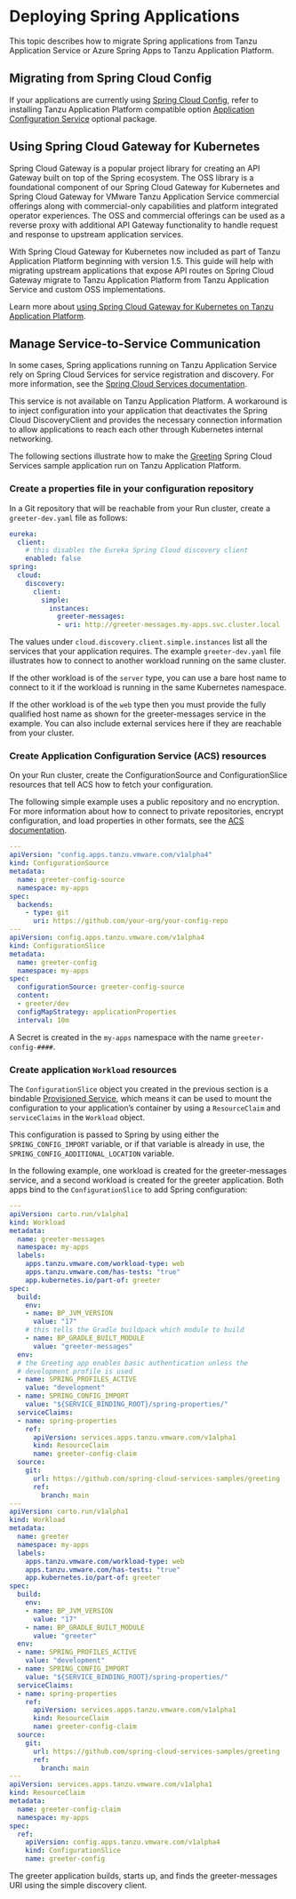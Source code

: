 # Deploying Spring Applications

This topic describes how to migrate Spring applications from Tanzu Application Service or
Azure Spring Apps to Tanzu Application Platform.

## <a id="prereqs"></a> Migrating from Spring Cloud Config

If your applications are currently using
[Spring Cloud Config](https://spring.io/projects/spring-cloud-config), refer to
installing Tanzu Application Platform compatible option
[Application Configuration Service](../application-configuration-service/install-app-config-service.hbs.md)
optional package.

## <a id="spring-cloud-gateway"></a> Using Spring Cloud Gateway for Kubernetes

Spring Cloud Gateway is a popular project library for creating an API Gateway built on top of the
Spring ecosystem. The OSS library is a foundational component of our Spring Cloud Gateway for
Kubernetes and Spring Cloud Gateway for VMware Tanzu Application Service commercial offerings along
with commercial-only capabilities and platform integrated operator experiences. The OSS and
commercial offerings can be used as a reverse proxy with additional API Gateway functionality to
handle request and response to upstream application services.

With Spring Cloud Gateway for Kubernetes now included as part of Tanzu Application Platform
beginning with version 1.5. This guide will help with migrating upstream applications that expose
API routes on Spring Cloud Gateway migrate to Tanzu Application Platform from Tanzu Application
Service and custom OSS implementations.

Learn more about [using Spring Cloud Gateway for Kubernetes on Tanzu Application Platform](https://docs.vmware.com/en/VMware-Spring-Cloud-Gateway-for-Kubernetes/2.0/scg-k8s/GUID-guides-tap.html).

## <a id="service-to-service"></a> Manage Service-to-Service Communication

In some cases, Spring applications running on Tanzu Application Service rely on Spring Cloud Services
for service registration and discovery.
For more information, see the
[Spring Cloud Services documentation](https://docs.vmware.com/en/Spring-Cloud-Services-for-VMware-Tanzu/index.html).

This service is not available on Tanzu Application Platform.
A workaround is to inject configuration into your application that deactivates the
Spring Cloud DiscoveryClient and provides the necessary connection information to allow applications
to reach each other through Kubernetes internal networking.

The following sections illustrate how to make the
[Greeting](https://github.com/spring-cloud-services-samples/greeting) Spring Cloud Services sample
application run on Tanzu Application Platform.

### <a id="properties-file"></a> Create a properties file in your configuration repository

In a Git repository that will be reachable from your Run cluster, create a `greeter-dev.yaml` file as
follows:

```yaml
eureka:
  client:
    # this disables the Eureka Spring Cloud discovery client
    enabled: false
spring:
  cloud:
    discovery:
      client:
        simple:
          instances:
            greeter-messages:
            - uri: http://greeter-messages.my-apps.svc.cluster.local
```

The values under `cloud.discovery.client.simple.instances` list all the services that your application
requires. The example `greeter-dev.yaml` file illustrates how to connect to another workload running
on the same cluster.

If the other workload is of the `server` type, you can use a bare host name to connect to it if the
workload is running in the same Kubernetes namespace.

If the other workload is of the `web` type then you must provide the fully qualified host name as
shown for the greeter-messages service in the example.
You can also include external services here if they are reachable from your cluster.

### <a id="acs-resources"></a> Create Application Configuration Service (ACS) resources

On your Run cluster, create the ConfigurationSource and ConfigurationSlice resources that tell
ACS how to fetch your configuration.

The following simple example uses a public repository and no encryption.
For more information about how to connect to private repositories, encrypt configuration, and load
properties in other formats,
see the [ACS documentation](../application-configuration-service/about.hbs.md).

```yaml
---
apiVersion: "config.apps.tanzu.vmware.com/v1alpha4"
kind: ConfigurationSource
metadata:
  name: greeter-config-source
  namespace: my-apps
spec:
  backends:
    - type: git
      uri: https://github.com/your-org/your-config-repo
---
apiVersion: config.apps.tanzu.vmware.com/v1alpha4
kind: ConfigurationSlice
metadata:
  name: greeter-config
  namespace: my-apps
spec:
  configurationSource: greeter-config-source
  content:
  - greeter/dev
  configMapStrategy: applicationProperties
  interval: 10m
```

A Secret is created in the `my-apps` namespace with the name `greeter-config-####`.

### <a id="create-workloads"></a> Create application `Workload` resources

The `ConfigurationSlice` object you created in the previous section is a bindable
[Provisioned Service](https://github.com/servicebinding/spec#provisioned-service), which means it
can be used to mount the configuration to your application’s container by using a `ResourceClaim` and
`serviceClaims` in the `Workload` object.

This configuration is passed to Spring by using either the `SPRING_CONFIG_IMPORT` variable, or
if that variable is already in use, the `SPRING_CONFIG_ADDITIONAL_LOCATION` variable.

In the following example, one workload is created for the greeter-messages service, and a second
workload is created for the greeter application.
Both apps bind to the `ConfigurationSlice` to add Spring configuration:

```yaml
---
apiVersion: carto.run/v1alpha1
kind: Workload
metadata:
  name: greeter-messages
  namespace: my-apps
  labels:
    apps.tanzu.vmware.com/workload-type: web
    apps.tanzu.vmware.com/has-tests: "true"
    app.kubernetes.io/part-of: greeter
spec:
  build:
    env:
    - name: BP_JVM_VERSION
      value: "17"
    # this tells the Gradle buildpack which module to build
    - name: BP_GRADLE_BUILT_MODULE
      value: "greeter-messages"
  env:
  # the Greeting app enables basic authentication unless the
  # development profile is used
  - name: SPRING_PROFILES_ACTIVE
    value: "development"
  - name: SPRING_CONFIG_IMPORT
    value: "${SERVICE_BINDING_ROOT}/spring-properties/"
  serviceClaims:
  - name: spring-properties
    ref:
      apiVersion: services.apps.tanzu.vmware.com/v1alpha1
      kind: ResourceClaim
      name: greeter-config-claim
  source:
    git:
      url: https://github.com/spring-cloud-services-samples/greeting
      ref:
        branch: main
---
apiVersion: carto.run/v1alpha1
kind: Workload
metadata:
  name: greeter
  namespace: my-apps
  labels:
    apps.tanzu.vmware.com/workload-type: web
    apps.tanzu.vmware.com/has-tests: "true"
    app.kubernetes.io/part-of: greeter
spec:
  build:
    env:
    - name: BP_JVM_VERSION
      value: "17"
    - name: BP_GRADLE_BUILT_MODULE
      value: "greeter"
  env:
  - name: SPRING_PROFILES_ACTIVE
    value: "development"
  - name: SPRING_CONFIG_IMPORT
    value: "${SERVICE_BINDING_ROOT}/spring-properties/"
  serviceClaims:
  - name: spring-properties
    ref:
      apiVersion: services.apps.tanzu.vmware.com/v1alpha1
      kind: ResourceClaim
      name: greeter-config-claim
  source:
    git:
      url: https://github.com/spring-cloud-services-samples/greeting
      ref:
        branch: main
---
apiVersion: services.apps.tanzu.vmware.com/v1alpha1
kind: ResourceClaim
metadata:
  name: greeter-config-claim
  namespace: my-apps
spec:
  ref:
    apiVersion: config.apps.tanzu.vmware.com/v1alpha4
    kind: ConfigurationSlice
    name: greeter-config
```

The greeter application builds, starts up, and finds the greeter-messages URI using the simple
discovery client.
